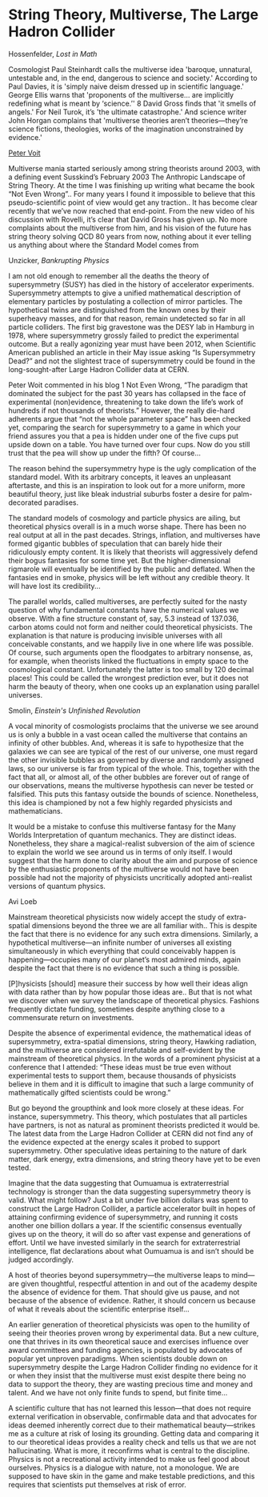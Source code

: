 # String Theory, Multiverse, The Large Hadron Collider

Hossenfelder, *Lost in Math*

Cosmologist Paul Steinhardt calls the multiverse idea 'baroque,
unnatural, untestable and, in the end, dangerous to science and
society.' According to Paul Davies, it is 'simply naive deism dressed
up in scientific language.' George Ellis warns that 'proponents of the
multiverse… are implicitly redefining what is meant by ‘science.’' 8
David Gross finds that 'it smells of angels.' For Neil Turok, it’s
'the ultimate catastrophe.' And science writer John Horgan complains
that 'multiverse theories aren’t theories—they’re science fictions,
theologies, works of the imagination unconstrained by evidence.'

[Peter Voit](https://www.math.columbia.edu/~woit/wordpress/?p=12604)

Multiverse mania started seriously among string theorists around 2003,
with a defining event Susskind’s February 2003 The Anthropic Landscape
of String Theory. At the time I was finishing up writing what became
the book “Not Even Wrong”.. For many years I found it impossible to
believe that this pseudo-scientific point of view would get any
traction.. It has become clear recently that we’ve now reached that
end-point. From the new video of his discussion with Rovelli, it’s
clear that David Gross has given up. No more complaints about the
multiverse from him, and his vision of the future has string theory
solving QCD 80 years from now, nothing about it ever telling us
anything about where the Standard Model comes from

Unzicker, *Bankrupting Physics*

I am not old enough to remember all the deaths the theory of
supersymmetry (SUSY) has died in the history of accelerator
experiments. Supersymmetry attempts to give a unified mathematical
description of elementary particles by postulating a collection of
mirror particles. The hypothetical twins are distinguished from the
known ones by their superheavy masses, and for that reason, remain
undetected so far in all particle colliders. The first big gravestone
was the DESY lab in Hamburg in 1978, where supersymmetry grossly
failed to predict the experimental outcome. But a really agonizing
year must have been 2012, when Scientific American published an
article in their May issue asking “Is Supersymmetry Dead?” and not the
slightest trace of supersymmetry could be found in the
long-sought-after Large Hadron Collider data at CERN.

Peter Woit commented in his blog 1 Not Even Wrong, “The paradigm that
dominated the subject for the past 30 years has collapsed in the face
of experimental (non)evidence, threatening to take down the life’s
work of hundreds if not thousands of theorists.” However, the really
die-hard adherents argue that “not the whole parameter space” has been
checked yet, comparing the search for supersymmetry to a game in which
your friend assures you that a pea is hidden under one of the five
cups put upside down on a table. You have turned over four cups. Now
do you still trust that the pea will show up under the fifth?  Of
course...

The reason behind the supersymmetry hype is the ugly complication of
the standard model. With its arbitrary concepts, it leaves an
unpleasant aftertaste, and this is an inspiration to look out for a
more uniform, more beautiful theory, just like bleak industrial
suburbs foster a desire for palm-decorated paradises.

The standard models of cosmology and particle physics are ailing, but
theoretical physics overall is in a much worse shape. There has been
no real output at all in the past decades. Strings, inflation, and
multiverses have formed gigantic bubbles of speculation that can
barely hide their ridiculously empty content. It is likely that
theorists will aggressively defend their bogus fantasies for some time
yet. But the higher-dimensional rigmarole will eventually be
identified by the public and deflated. When the fantasies end in
smoke, physics will be left without any credible theory. It will have
lost its credibility...

The parallel worlds, called multiverses, are perfectly suited for the
nasty question of why fundamental constants have the numerical values
we observe.  With a fine structure constant of, say, 5.3 instead of
137.036, carbon atoms could not form and neither could theoretical
physicists. The explanation is that nature is producing invisible
universes with all conceivable constants, and we happily live in one
where life was possible. Of course, such arguments open the floodgates
to arbitrary nonsense, as, for example, when theorists linked the
fluctuations in empty space to the cosmological
constant. Unfortunately the latter is too small by 120 decimal places!
This could be called the wrongest prediction ever, but it does not
harm the beauty of theory, when one cooks up an explanation using
parallel universes.

Smolin, *Einstein's Unfinished Revolution*

A vocal minority of cosmologists proclaims that the universe we see
around us is only a bubble in a vast ocean called the multiverse that
contains an infinity of other bubbles. And, whereas it is safe to
hypothesize that the galaxies we can see are typical of the rest of
our universe, one must regard the other invisible bubbles as governed
by diverse and randomly assigned laws, so our universe is far from
typical of the whole. This, together with the fact that all, or almost
all, of the other bubbles are forever out of range of our
observations, means the multiverse hypothesis can never be tested or
falsified. This puts this fantasy outside the bounds of
science. Nonetheless, this idea is championed by not a few highly
regarded physicists and mathematicians.

It would be a mistake to confuse this multiverse fantasy for the Many
Worlds Interpretation of quantum mechanics. They are distinct ideas.
Nonetheless, they share a magical-realist subversion of the aim of
science to explain the world we see around us in terms of only
itself. I would suggest that the harm done to clarity about the aim
and purpose of science by the enthusiastic proponents of the
multiverse would not have been possible had not the majority of
physicists uncritically adopted anti-realist versions of quantum
physics.

Avi Loeb

Mainstream theoretical physicists now widely accept the study of
extra-spatial dimensions beyond the three we are all familiar with..
This is despite the fact that there is no evidence for any such extra
dimensions. Similarly, a hypothetical multiverse—an infinite number of
universes all existing simultaneously in which everything that could
conceivably happen is happening—occupies many of our planet’s most
admired minds, again despite the fact that there is no evidence that
such a thing is possible.

[P]hysicists [should] measure their success by how well their ideas
align with data rather than by how popular those ideas are.. But that
is not what we discover when we survey the landscape of theoretical
physics.  Fashions frequently dictate funding, sometimes despite
anything close to a commensurate return on investments.

Despite the absence of experimental evidence, the mathematical ideas
of supersymmetry, extra-spatial dimensions, string theory, Hawking
radiation, and the multiverse are considered irrefutable and
self-evident by the mainstream of theoretical physics. In the words of
a prominent physicist at a conference that I attended: “These ideas
must be true even without experimental tests to support them, because
thousands of physicists believe in them and it is difficult to imagine
that such a large community of mathematically gifted scientists could
be wrong.”

But go beyond the groupthink and look more closely at these ideas. For
instance, supersymmetry. This theory, which postulates that all
particles have partners, is not as natural as prominent theorists
predicted it would be. The latest data from the Large Hadron Collider
at CERN did not find any of the evidence expected at the energy scales
it probed to support supersymmetry.  Other speculative ideas
pertaining to the nature of dark matter, dark energy, extra
dimensions, and string theory have yet to be even tested.

Imagine that the data suggesting that Oumuamua is extraterrestrial
technology is stronger than the data suggesting supersymmetry theory
is valid. What might follow? Just a bit under five billion dollars was
spent to construct the Large Hadron Collider, a particle accelerator
built in hopes of attaining confirming evidence of supersymmetry, and
running it costs another one billion dollars a year. If the scientific
consensus eventually gives up on the theory, it will do so after vast
expense and generations of effort. Until we have invested similarly in
the search for extraterrestrial intelligence, flat declarations about
what Oumuamua is and isn’t should be judged accordingly.

A host of theories beyond supersymmetry—the multiverse leaps to mind—
are given thoughtful, respectful attention in and out of the academy
despite the absence of evidence for them. That should give us pause,
and not because of the absence of evidence. Rather, it should concern
us because of what it reveals about the scientific enterprise itself...

An earlier generation of theoretical physicists was open to the
humility of seeing their theories proven wrong by experimental
data. But a new culture, one that thrives in its own theoretical sauce
and exercises influence over award committees and funding agencies, is
populated by advocates of popular yet unproven paradigms. When
scientists double down on supersymmetry despite the Large Hadron
Collider finding no evidence for it or when they insist that the
multiverse must exist despite there being no data to support the
theory, they are wasting precious time and money and talent. And we
have not only finite funds to spend, but finite time...

A scientific culture that has not learned this lesson—that does not
require external verification in observable, confirmable data and that
advocates for ideas deemed inherently correct due to their
mathematical beauty—strikes me as a culture at risk of losing its
grounding. Getting data and comparing it to our theoretical ideas
provides a reality check and tells us that we are not
hallucinating. What is more, it reconfirms what is central to the
discipline.  Physics is not a recreational activity intended to make
us feel good about ourselves. Physics is a dialogue with nature, not a
monologue. We are supposed to have skin in the game and make testable
predictions, and this requires that scientists put themselves at risk
of error.

